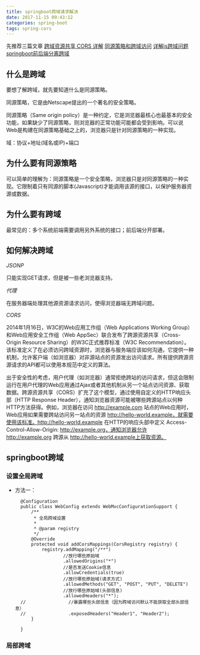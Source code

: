 ```yaml
---
title: springboot跨域请求解决
date: 2017-11-15 09:43:12
categories: spring-boot
tags: spring-cors
---
```

先推荐三篇文章
[跨域资源共享 CORS 详解](http://www.ruanyifeng.com/blog/2016/04/cors.html)
[同源策略和跨域访问](http://blog.csdn.net/shimiso/article/details/21830313)
[详解js跨域问题](https://segmentfault.com/a/1190000000718840)
[springboot前后端分离跨域](https://my.oschina.net/u/3677020/blog/1573162)

## 什么是跨域

要想了解跨域，就先要知道什么是同源策略。

同源策略，它是由Netscape提出的一个著名的安全策略。

同源策略（Same origin policy）是一种约定，它是浏览器最核心也最基本的安全功能，如果缺少了同源策略，则浏览器的正常功能可能都会受到影响。可以说Web是构建在同源策略基础之上的，浏览器只是针对同源策略的一种实现。

域：协议+地址(域名或IP)+端口

## 为什么要有同源策略

可以简单的理解为：同源策略是一个安全策略，浏览器只是对同源策略的一种实现。它限制着只有同源的脚本(Javascript)才能调用该源的接口，以保护服务器资源或数据。

## 为什么要有跨域

最常见的：多个系统前端需要调用另外系统的接口；前后端分开部署。

## 如何解决跨域

*JSONP*

只能实现GET请求，但是被一些老浏览器支持。

*代理*

在服务器端处理其他源资源请求访问，使得浏览器端无跨域问题。

*CORS*

2014年1月16日，W3C的Web应用工作组（Web Applications Working Group）和Web应用安全工作组（Web AppSec）联合发布了跨源资源共享（Cross-Origin Resource Sharing）的W3C正式推荐标准（W3C Recommendation）。该标准定义了在必须访问跨域资源时，浏览器与服务端应该如何沟通，它提供一种机制，允许客户端（如浏览器）对非源站点的资源发出访问请求。所有提供跨源资源请求的API都可以使用本规范中定义的算法。

出于安全性的考虑，用户代理（如浏览器）通常拒绝跨站的访问请求，但这会限制运行在用户代理的Web应用通过Ajax或者其他机制从另一个站点访问资源、获取数据。跨源资源共享（CORS）扩充了这个模型，通过使用自定义的HTTP响应头部（HTTP Response Header），通知浏览器资源可能被哪些跨源站点以何种HTTP方法获得。例如，浏览器在访问 http://example.com 站点的Web应用时，Web应用如果需要跨站访问另一站点的资源 http://hello-world.example，就需要使用该标准。http://hello-world.example 在HTTP的响应头部中定义 Access-Control-Allow-Origin: http://example.org，通知浏览器允许 http://example.org 跨源从 http://hello-world.example上获取资源。

## springboot跨域

### 设置全局跨域
- 方法一：
    
        @Configuration
        public class WebConfig extends WebMvcConfigurationSupport {
            /**
             * 全局跨域设置
             *
             * @param registry
             */
            @Override
            protected void addCorsMappings(CorsRegistry registry) {
                registry.addMapping("/**")
                        //放行哪些原始域
                        .allowedOrigins("*")
                        //是否发送Cookie信息
                        .allowCredentials(true)
                        //放行哪些原始域(请求方式)
                        .allowedMethods("GET", "POST", "PUT", "DELETE")
                        //放行哪些原始域(头部信息)
                        .allowedHeaders("*");
        //                //暴露哪些头部信息（因为跨域访问默认不能获取全部头部信息）
        //                .exposedHeaders("Header1", "Header2");
            }
        
        }

### 局部跨域
